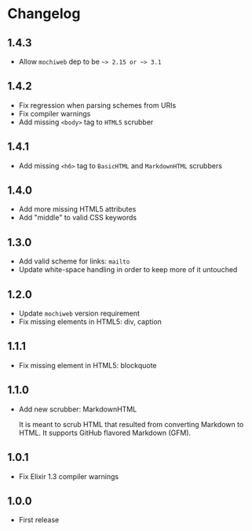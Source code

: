 # Changelog

## 1.4.3

- Allow `mochiweb` dep to be `~> 2.15 or ~> 3.1`

## 1.4.2

- Fix regression when parsing schemes from URIs
- Fix compiler warnings
- Add missing `<body>` tag to `HTML5` scrubber

## 1.4.1

- Add missing `<h6>` tag to `BasicHTML` and `MarkdownHTML` scrubbers

## 1.4.0

- Add more missing HTML5 attributes
- Add "middle" to valid CSS keywords

## 1.3.0

- Add valid scheme for links: `mailto`
- Update white-space handling in order to keep more of it untouched

## 1.2.0

- Update `mochiweb` version requirement
- Fix missing elements in HTML5: div, caption

## 1.1.1

- Fix missing element in HTML5: blockquote

## 1.1.0

- Add new scrubber: MarkdownHTML

  It is meant to scrub HTML that resulted from converting Markdown to HTML. It
  supports GitHub flavored Markdown (GFM).

## 1.0.1

- Fix Elixir 1.3 compiler warnings

## 1.0.0

- First release
